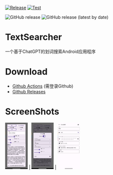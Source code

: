 [![Release](https://github.com/jing332/TextSearcher/actions/workflows/release.yaml/badge.svg)](https://github.com/jing332/TextSearcher/actions/workflows/release.yaml)
[![Test](https://github.com/jing332/TextSearcher/actions/workflows/test.yaml/badge.svg)](https://github.com/jing332/TextSearcher/actions/workflows/test.yaml)

![GitHub release](https://img.shields.io/github/downloads/jing332/TextSearcher/total)
![GitHub release (latest by date)](https://img.shields.io/github/downloads/jing332/TextSearcher/latest/total)

# TextSearcher
一个基于ChatGPT的划词搜索Android应用程序

# Download
- [Github Actions](https://github.com/jing332/TextSearcher/actions) (需登录Github)
- [Github Releases](https://github.com/jing332/TextSearcher/releases)

# ScreenShots
<img src="images/search.jpg" height="150px" title="主功能界面"/> | <img src="images/tts.jpg" height="150px" title="TTS"> | <img src="images/gpt_settings.jpg" height="150px" title="设置界面">
